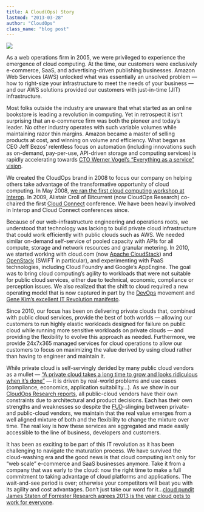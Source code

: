 ```yaml
---
title: A Cloud(Ops) Story
lastmod: "2013-03-28"
author: "CloudOps"
class_name: "blog post"
---
```


<img src="/images/blog/post/cloudops.jpg" class="main-blog-image">

<p dir="ltr">As a web operations firm in 2005, we were privileged to experience the emergence of cloud computing. At the time, our customers were exclusively e-commerce, SaaS, and advertising-driven publishing businesses. Amazon Web Services (AWS) unlocked what was essentially an unsolved problem — how to right-size your infrastructure to meet the needs of your business — and our AWS solutions provided our customers with just-in-time (JIT) infrastructure.</p>

<p>Most folks outside the industry are unaware that what started as an online bookstore is leading a revolution in computing. Yet in retrospect it isn’t surprising that an e-commerce firm was both the pioneer and today’s leader. No other industry operates with such variable volumes while maintaining razor thin margins. Amazon became a master of selling products at cost, and winning on volume and efficiency. What began as CEO Jeff Bezos’ relentless focus on automation (including innovations such as on-demand, pay-per-use, API-driven storage and computing services) is rapidly accelerating towards <a href="http://www.informationweek.com/cloud-computing/infrastructure/amazon-cto-cloud-computings-value-in-its/229300591">CTO Werner Vogel’s “Everything as a service” vision</a>.</p>

<p>We created the CloudOps brand in 2008 to focus our company on helping others take advantage of the transformative opportunity of cloud computing. In May 2008, <a href="http://www.bitcurrent.com/interop-unconference-a-twist-on-tech-conferences-in-vegas/">we ran the first cloud computing workshop at Interop</a>. In 2009, Alistair Croll of Bitcurrent (now CloudOps Research) co-chaired the first <a href="http://www.cloudconnectevent.com">Cloud Connect</a> conference. We have been heavily involved in Interop and Cloud Connect conferences since.</p>

<p>Because of our web-infrastructure engineering and operations roots, we understood that technology was lacking to build private cloud infrastructure that could work efficiently with public clouds such as AWS. We needed similar on-demand self-service of pooled capacity with APIs for all compute, storage and network resources and granular metering. In 2010, we started working with cloud.com (now <a href="http://cloudstack.apache.org/">Apache CloudStack</a>) and <a href="http://www.openstack.org">OpenStack</a> (SWIFT in particular), and experimenting with PaaS technologies, including Cloud Foundry and Google’s AppEngine. The goal was to bring cloud computing’s agility to workloads that were not suitable for public cloud services, either due to technical, economic, compliance or perception issues. We also realized that the shift to cloud required a new operating model that is now captured in part by the <a href="http://en.wikipedia.org/wiki/DevOps">DevOps</a> movement and <a href="http://itrevolution.com/manifesto/">Gene Kim’s excellent IT Revolution manifesto</a>.</p>

<p>Since 2010, our focus has been on delivering private clouds that, combined with public cloud services, provide the best of both worlds — allowing our customers to run highly elastic workloads designed for failure on public cloud while running more sensitive workloads on private clouds — and providing the flexibility to evolve this approach as needed. Furthermore, we provide 24x7x365 managed services for cloud operations to allow our customers to focus on maximizing the value derived by using cloud rather than having to engineer and maintain it.</p>

<p>While private cloud is self-servingly derided by many public cloud vendors as a mullet — <a href="https://twitter.com/petercoffee/status/200591401556258816">“A private cloud takes a long time to grow and looks ridiculous when it’s done”</a> — it is driven by real-world problems and use cases (compliance, economics, application suitability…). As we show in our <a href="http://www.cloudops.com/resources/whitepapers/">CloudOps Research reports</a>, all public-cloud vendors have their own constraints due to architectural and product decisions. Each has their own strengths and weaknesses so despite the <a href="http://en.wikipedia.org/wiki/Fear,_uncertainty_and_doubt">FUD</a>-slinging between private- and public-cloud vendors, we maintain that the real value emerges from a well aligned mixture of both and the flexibility to change the mixture over time. The real key is how these services are aggregated and made easily accessible to the line of business, developers and customers.</p>

<p>It has been as exciting to be part of this IT revolution as it has been challenging to navigate the maturation process. We have survived the cloud-washing era and the good news is that cloud computing isn’t only for “web scale” e-commerce and SaaS businesses anymore. Take it from a company that was early to the cloud: now the right time to make a full commitment to taking advantage of cloud platforms and applications. The wait-and-see period is over; otherwise your competitors will beat you with its agility and cost advantages. Don’t just take our word for it…<a href="http://blogs.forrester.com/james_staten/12-12-03-2013_cloud_predictions_well_finally_get_real_about_cloud">cloud pundit James Staten of Forrester Research agrees 2013 is the year cloud gets to work for everyone</a>.</p>